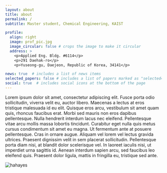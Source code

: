 ```yaml
---
layout: about
title: about
permalink: /
subtitle: Master student, Chemical Engineering, KAIST

profile:
  align: right
  image: prof_pic.jpg
  image_circular: false # crops the image to make it circular
  address: >
    <p>Applied Eng. Bldg. #6114</p>
    <p>291 Daehak-ro</p>
    <p>Yuseong-gu, Daejeon, Republic of Korea, 34141</p>

news: true  # includes a list of news items
selected_papers: false # includes a list of papers marked as "selected={true}"
social: true  # includes social icons at the bottom of the page
---
```


Lorem ipsum dolor sit amet, consectetur adipiscing elit. Fusce porta odio sollicitudin, viverra velit eu, auctor libero. Maecenas a lectus at eros tristique malesuada id eu elit. Quisque eros arcu, vestibulum sit amet quam quis, rhoncus faucibus erat. Morbi sed mauris non eros dapibus pellentesque. Nulla hendrerit interdum lacus nec eleifend. Pellentesque vitae arcu mollis massa lobortis tincidunt. Curabitur eget nulla quis metus cursus condimentum sit amet eu magna. Ut fermentum ante at posuere pellentesque. Cras in ornare augue. Aliquam vel lorem vel lectus gravida ultrices. Praesent dignissim velit in sem placerat sollicitudin. Pellentesque porta diam nisi, at blandit dolor scelerisque vel. In laoreet iaculis nisi, ut imperdiet urna sagittis id. Aenean interdum sapien arcu, sed faucibus leo eleifend quis. Praesent dolor ligula, mattis in fringilla eu, tristique sed ante.

![hahayes](hogcover.jpg)
